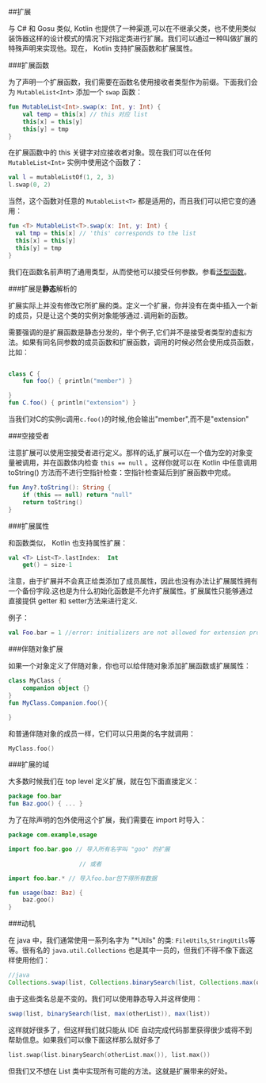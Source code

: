 ##扩展

与 C# 和 Gosu 类似, Kotlin 也提供了一种渠道,可以在不继承父类，也不使用类似装饰器这样的设计模式的情况下对指定类进行扩展。我们可以通过一种叫做扩展的特殊声明来实现他。现在， Kotlin 支持扩展函数和扩展属性。

###扩展函数

为了声明一个扩展函数，我们需要在函数名使用接收者类型作为前缀。下面我们会为 `MutableList<Int>` 添加一个 `swap` 函数：

```kotlin
fun MutableList<Int>.swap(x: Int, y: Int) {
	val temp = this[x] // this 对应 list
	this[x] = this[y]
	this[y] = tmp
}
```

在扩展函数中的 this 关键字对应接收者对象。现在我们可以在任何 `MutableList<Int>` 实例中使用这个函数了：

```kotlin
val l = mutableListOf(1, 2, 3)
l.swap(0, 2)
```

当然，这个函数对任意的 `MutableList<T>` 都是适用的，而且我们可以把它变的通用：

```kotlin
fun <T> MutableList<T>.swap(x: Int, y: Int) {
  val tmp = this[x] // 'this' corresponds to the list
  this[x] = this[y]
  this[y] = tmp
}
```

我们在函数名前声明了通用类型，从而使他可以接受任何参数。参看[泛型函数](http://kotlinlang.org/docs/reference/generics.html)。

###扩展是**静态**解析的

扩展实际上并没有修改它所扩展的类。定义一个扩展，你并没有在类中插入一个新的成员，只是让这个类的实例对象能够通过`.`调用新的函数。

需要强调的是扩展函数是静态分发的，举个例子,它们并不是接受者类型的虚拟方法。如果有同名同参数的成员函数和扩展函数，调用的时候必然会使用成员函数，比如：

```kotlin

class C {
	fun foo() { println("member") }

}
fun C.foo() { println("extension") }
```

当我们对C的实例c调用`c.foo()`的时候,他会输出"member",而不是"extension"

###空接受者

注意扩展可以使用空接受者进行定义。那样的话,扩展可以在一个值为空的对象变量被调用，并在函数体内检查 `this == null` 。这样你就可以在 Kotlin 中任意调用 toString() 方法而不进行空指针检查：空指针检查延后到扩展函数中完成。

```kotlin
fun Any?.toString(): String {
	if (this == null) return "null"
	return toString()
}
```

###扩展属性

和函数类似， Kotlin 也支持属性扩展：

```kotlin
val <T> List<T>.lastIndex:  Int
	get() = size-1
```

注意，由于扩展并不会真正给类添加了成员属性，因此也没有办法让扩展属性拥有一个备份字段.这也是为什么初始化函数是不允许扩展属性。扩展属性只能够通过直接提供 getter 和 setter方法来进行定义.

例子：
```kotlin
val Foo.bar = 1 //error: initializers are not allowed for extension properties
```

###伴随对象扩展

如果一个对象定义了伴随对象，你也可以给伴随对象添加扩展函数或扩展属性：

```kotlin
class MyClass {
	companion object {} 
}
fun MyClass.Companion.foo(){

}
```

和普通伴随对象的成员一样，它们可以只用类的名字就调用：

```kotlin
MyClass.foo()
```

###扩展的域

大多数时候我们在 top level 定义扩展，就在包下面直接定义：

```kotlin
package foo.bar
fun Baz.goo() { ... }
```

为了在除声明的包外使用这个扩展，我们需要在 import 时导入：

```kotlin
package com.example,usage

import foo.bar.goo // 导入所有名字叫 "goo" 的扩展
				
					// 或者

import foo.bar.* // 导入foo.bar包下得所有数据

fun usage(baz: Baz) {
	baz.goo()
}
```

###动机

在 java 中，我们通常使用一系列名字为 "*Utils" 的类: `FileUtils`,`StringUtils`等等。很有名的 `java.util.Collections` 也是其中一员的，但我们不得不像下面这样使用他们：

```java
//java
Collections.swap(list, Collections.binarySearch(list, Collections.max(otherList)), Collections.max(list))
```

由于这些类名总是不变的。我们可以使用静态导入并这样使用：

```java
swap(list, binarySearch(list, max(otherList)), max(list))
```

这样就好很多了，但这样我们就只能从 IDE 自动完成代码那里获得很少或得不到帮助信息。如果我们可以像下面这样那么就好多了

```kotlin
list.swap(list.binarySearch(otherList.max()), list.max())
```

但我们又不想在 List 类中实现所有可能的方法。这就是扩展带来的好处。
